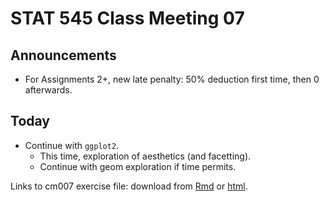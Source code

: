 STAT 545 Class Meeting 07
================

Announcements
-------------

-   For Assignments 2+, new late penalty: 50% deduction first time, then 0 afterwards.

Today
-----

-   Continue with `ggplot2`.
    -   This time, exploration of aesthetics (and facetting).
    -   Continue with geom exploration if time permits.

Links to cm007 exercise file: download from [Rmd](https://github.com/STAT545-UBC/Classroom/blob/master/notes/cm007-exercise.Rmd) or [html](http://stat545.com/Classroom/notes/cm007-exercise.nb.html).
